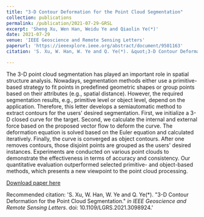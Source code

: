 ```yaml
---
title: "3-D Contour Deformation for the Point Cloud Segmentation"
collection: publications
permalink: /publication/2021-07-29-GRSL
excerpt: 'Sheng Xu, Wen Han, Weidu Ye and Qiaolin Ye(*)'
date: 2021-07-29
venue: 'IEEE Geoscience and Remote Sensing Letters'
paperurl: 'https://ieeexplore.ieee.org/abstract/document/9501163'
citation: 'S. Xu, W. Han, W. Ye and Q. Ye(*). &quot;3-D Contour Deformation for the Point Cloud Segmentation.&quot; <i>IEEE Geoscience and Remote Sensing Letters</i>. doi: 10.1109/LGRS.2021.3098924.'

---
```

The 3-D point cloud segmentation has played an important role in spatial structure analysis. Nowadays, segmentation methods either use a primitive-based strategy to fit points in predefined geometric shapes or group points based on their attributes (e.g., spatial distance). However, the required segmentation results, e.g., primitive level or object level, depend on the application. Therefore, this letter develops a semiautomatic method to extract contours for the users' desired segmentation. First, we initialize a 3-D closed curve for the target. Second, we calculate the internal and external force based on the proposed vector flow to deform the curve. The deformation equation is solved based on the Euler equation and calculated iteratively. Finally, the curve is converged as object contours. After one removes contours, those disjoint points are grouped as the users' desired instances. Experiments are conducted on various point clouds to demonstrate the effectiveness in terms of accuracy and consistency. Our quantitative evaluation outperformed selected primitive- and object-based methods, which presents a new viewpoint to the point cloud processing.

[Download paper here](http://lostagex.github.io/files/2021-07-29-GRSL.pdf)

Recommended citation: 'S. Xu, W. Han, W. Ye and Q. Ye(*). &quot;3-D Contour Deformation for the Point Cloud Segmentation.&quot; <i>in IEEE Geoscience and Remote Sensing Letters</i>. doi: 10.1109/LGRS.2021.3098924.'


